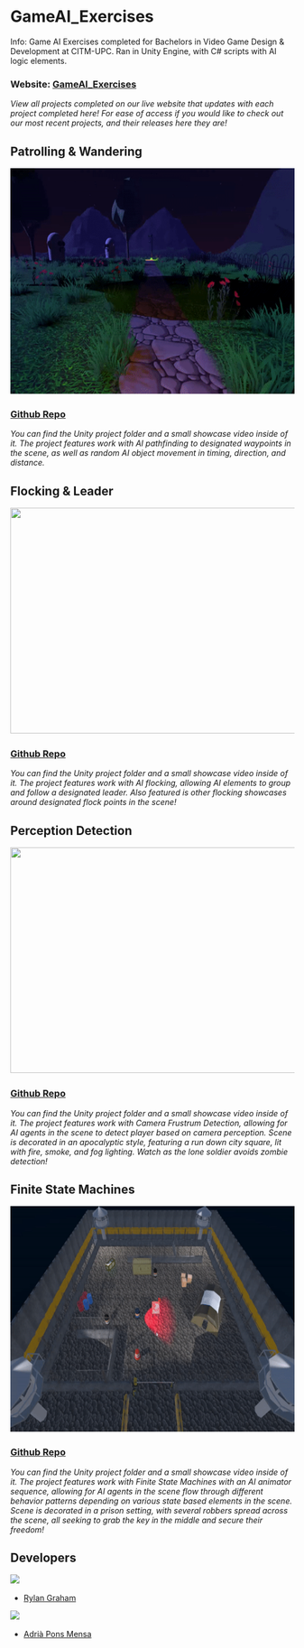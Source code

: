 # GameAI_Exercises
Info: Game AI Exercises completed for Bachelors in Video Game Design &amp; Development at CITM-UPC. Ran in Unity Engine, with C# scripts with AI logic elements. 

### Website: [GameAI_Exercises](https://adriapm.github.io/GameAI_Website/)
*View all projects completed on our live website that updates with each project completed here! For ease of access if you would like to check out our most recent projects, and their releases here they are!*

## Patrolling & Wandering
<img src="docs/images/spotlight-flicker.gif" width="800" height="400">

### [Github Repo](https://github.com/AdriaPm/GameAI_Excercise01_Patrol-Wander) 
*You can find the Unity project folder and a small showcase video inside of it. The project features work with AI pathfinding to designated waypoints in the scene, as well as random AI object movement in timing, direction, and distance.*  

## Flocking & Leader
<img src="docs/images/flocking.gif" width="800" height="400">

### [Github Repo](https://github.com/RylanJGraham/GameAI_Exercise02_Flocking) 
*You can find the Unity project folder and a small showcase video inside of it. The project features work with AI flocking, allowing AI elements to group and follow a designated leader. Also featured is other flocking showcases around designated flock points in the scene!*

## Perception Detection
<img src="docs/images/EX3/TopDownCam.gif" width="800" height="400">

### [Github Repo](https://github.com/RylanJGraham/Game-AI-Exercise_3-Perception)
*You can find the Unity project folder and a small showcase video inside of it. The project features work with Camera Frustrum Detection, allowing for AI agents in the scene to detect player based on camera perception. Scene is decorated in an apocalyptic style, featuring a run down city square, lit with fire, smoke, and fog lighting. Watch as the lone soldier avoids zombie detection!*

## Finite State Machines
<img src="docs/images/EX4/CopMove.gif" width="800" height="400">

### [Github Repo](https://github.com/AdriaPm/GameAI_Exercise04_FiniteStateMachines)
*You can find the Unity project folder and a small showcase video inside of it. The project features work with Finite State Machines with an AI animator sequence, allowing for AI agents in the scene flow through different behavior patterns depending on various state based elements in the scene. Scene is decorated in a prison setting, with several robbers spread across the scene, all seeking to grab the key in the middle and secure their freedom!*

## Developers
![](https://raw.githubusercontent.com/Historn/PinBall_Game/master/TeamPhotos/rylangraham.jpg)
 - [Rylan Graham](https://github.com/RylanJGraham)

 ![](https://raw.githubusercontent.com/Historn/PinBall_Game/master/TeamPhotos/adriapons.jpg)
 - [Adrià Pons Mensa](https://github.com/AdriaPm)

